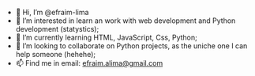 - 👋 Hi, I’m @efraim-lima
- 👀 I’m interested in learn an work with web development and Python development (statystics);
- 🌱 I’m currently learning HTML, JavaScript, Css, Python;
- 💞️ I’m looking to collaborate on Python projects, as the uniche one I can help someone (hehehe);
- 📫 Find me in email: efraim.alima@gmail.com

<!---
efraim-lima/efraim-lima is a ✨ special ✨ repository because its `README.md` (this file) appears on your GitHub profile.
You can click the Preview link to take a look at your changes.
--->
